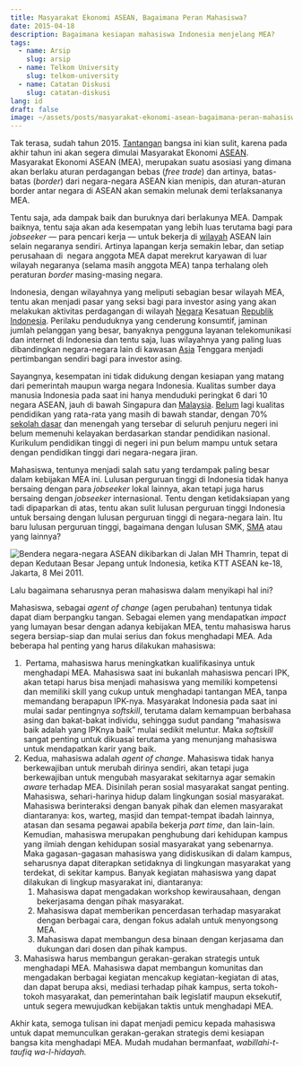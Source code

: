 ```yaml
---
title: Masyarakat Ekonomi ASEAN, Bagaimana Peran Mahasiswa?
date: 2015-04-18
description: Bagaimana kesiapan mahasiswa Indonesia menjelang MEA?
tags:
  - name: Arsip
    slug: arsip
  - name: Telkom University
    slug: telkom-university
  - name: Catatan Diskusi
    slug: catatan-diskusi
lang: id
draft: false
image: ~/assets/posts/masyarakat-ekonomi-asean-bagaimana-peran-mahasiswa/image.svg
---
```

Tak terasa, sudah tahun 2015. [Tantangan](https://web.archive.org/web/20150523143439/http://maps.google.com/maps?ll=6.61666666667,124.75\&spn=0.1,0.1\&q=6.61666666667,124.75%20\(Tantangan%2C%20South%20Cotabato\)\&t=h) bangsa ini kian sulit, karena pada akhir tahun ini akan segera dimulai Masyarakat Ekonomi [ASEAN](https://web.archive.org/web/20150523143439/http://en.wikipedia.org/wiki/Association_of_Southeast_Asian_Nations). Masyarakat Ekonomi ASEAN (MEA), merupakan suatu asosiasi yang dimana akan berlaku aturan perdagangan bebas (*free trade*) dan artinya, batas-batas (*border*) dari negara-negara ASEAN kian menipis, dan aturan-aturan border antar negara di ASEAN akan semakin melunak demi terlaksananya MEA.

Tentu saja, ada dampak baik dan buruknya dari berlakunya MEA. Dampak baiknya, tentu saja akan ada kesempatan yang lebih luas terutama bagi para *jobseeker* — para pencari kerja — untuk bekerja di [wilayah](https://web.archive.org/web/20150523143439/http://en.wikipedia.org/wiki/Wilayah) ASEAN lain selain negaranya sendiri. Artinya lapangan kerja semakin lebar, dan setiap perusahaan di  negara anggota MEA dapat merekrut karyawan di luar wilayah negaranya (selama masih anggota MEA) tanpa terhalang oleh peraturan *border* masing-masing negara.

Indonesia, dengan wilayahnya yang meliputi sebagian besar wilayah MEA, tentu akan menjadi pasar yang seksi bagi para investor asing yang akan melakukan aktivitas perdagangan di wilayah [Negara](https://web.archive.org/web/20150523143439/http://maps.google.com/maps?ll=-8.35694444444,114.616944444\&spn=0.1,0.1\&q=-8.35694444444,114.616944444%20\(Negara%2C%20Bali\)\&t=h) Kesatuan [Republik Indonesia](https://web.archive.org/web/20150523143439/http://en.wikipedia.org/wiki/Indonesia). Perilaku penduduknya yang cenderung konsumtif, jaminan jumlah pelanggan yang besar, banyaknya pengguna layanan telekomunikasi dan internet di Indonesia dan tentu saja, luas wilayahnya yang paling luas dibandingkan negara-negara lain di kawasan [Asia](https://web.archive.org/web/20150523143439/http://en.wikipedia.org/wiki/Asia) Tenggara menjadi pertimbangan sendiri bagi para investor asing.

Sayangnya, kesempatan ini tidak didukung dengan kesiapan yang matang dari pemerintah maupun warga negara Indonesia. Kualitas sumber daya manusia Indonesia pada saat ini hanya menduduki peringkat 6 dari 10 negara ASEAN, jauh di bawah Singapura dan [Malaysia](https://web.archive.org/web/20150523143439/http://maps.google.com/maps?ll=3.13333333333,101.7\&spn=10.0,10.0\&q=3.13333333333,101.7%20\(Malaysia\)\&t=h). [Belum](https://web.archive.org/web/20150523143439/http://en.wikipedia.org/wiki/Belum) lagi kualitas pendidikan yang rata-rata yang masih di bawah standar, dengan 70% [sekolah dasar](https://web.archive.org/web/20150523143439/http://en.wikipedia.org/wiki/Education_in_Indonesia) dan menengah yang tersebar di seluruh penjuru negeri ini belum memenuhi kelayakan berdasarkan standar pendidikan nasional. Kurikulum pendidikan tinggi di negeri ini pun belum mampu untuk setara dengan pendidikan tinggi dari negara-negara jiran.

Mahasiswa, tentunya menjadi salah satu yang terdampak paling besar dalam kebijakan MEA ini. Lulusan perguruan tinggi di Indonesia tidak hanya bersaing dengan para *jobseeker* lokal lainnya, akan tetapi juga harus bersaing dengan *jobseeker* internasional. Tentu dengan ketidaksiapan yang tadi dipaparkan di atas, tentu akan sulit lulusan perguruan tinggi Indonesia untuk bersaing dengan lulusan perguruan tinggi di negara-negara lain. Itu baru lulusan perguruan tinggi, bagaimana dengan lulusan SMK, [SMA](https://web.archive.org/web/20150523143439/http://en.wikipedia.org/wiki/Superior_mesenteric_artery) atau yang lainnya?

![Bendera negara-negara ASEAN dikibarkan di Jalan MH Thamrin, tepat di depan Kedutaan Besar Jepang untuk Indonesia, ketika KTT ASEAN ke-18, Jakarta, 8 Mei 2011.](~/assets/posts/masyarakat-ekonomi-asean-bagaimana-peran-mahasiswa/asean-nations-flags.jpg)

Lalu bagaimana seharusnya peran mahasiswa dalam menyikapi hal ini?

Mahasiswa, sebagai *agent of change* (agen perubahan) tentunya tidak dapat diam berpangku tangan. Sebagai elemen yang mendapatkan *impact* yang lumayan besar dengan adanya kebijakan MEA, tentu mahasiswa harus segera bersiap-siap dan mulai serius dan fokus menghadapi MEA. Ada beberapa hal penting yang harus dilakukan mahasiswa:

1.  Pertama, mahasiswa harus meningkatkan kualifikasinya untuk menghadapi MEA. Mahasiswa saat ini bukanlah mahasiswa pencari IPK, akan tetapi harus bisa menjadi mahasiswa yang memiliki kompetensi dan memiliki skill yang cukup untuk menghadapi tantangan MEA, tanpa memandang berapapun IPK-nya. Masyarakat Indonesia pada saat ini mulai sadar pentingnya *softskill*, terutama dalam kemampuan berbahasa asing dan bakat-bakat individu, sehingga sudut pandang “mahasiswa baik adalah yang IPKnya baik” mulai sedikit meluntur. Maka *softskill* sangat penting untuk dikuasai terutama yang menunjang mahasiswa untuk mendapatkan karir yang baik.
2. Kedua, mahasiswa adalah *agent of change*. Mahasiswa tidak hanya berkewajiban untuk merubah dirinya sendiri, akan tetapi juga berkewajiban untuk mengubah masyarakat sekitarnya agar semakin *aware* terhadap MEA. Disinilah peran sosial masyarakat sangat penting. Mahasiswa, sehari-harinya hidup dalam lingkungan sosial masyarakat. Mahasiswa berinteraksi dengan banyak pihak dan elemen masyarakat diantaranya: kos, warteg, masjid dan tempat-tempat ibadah lainnya, atasan dan sesama pegawai apabila bekerja *part time*, dan lain-lain. Kemudian, mahasiswa merupakan penghubung dari kehidupan kampus yang ilmiah dengan kehidupan sosial masyarakat yang sebenarnya. Maka gagasan-gagasan mahasiswa yang didiskusikan di dalam kampus, seharusnya dapat diterapkan setidaknya di lingkungan masyarakat yang terdekat, di sekitar kampus. Banyak kegiatan mahasiswa yang dapat dilakukan di lingkup masyarakat ini, diantaranya:
   1. Mahasiswa dapat mengadakan workshop kewirausahaan, dengan bekerjasama dengan pihak masyarakat.
   2. Mahasiswa dapat memberikan pencerdasan terhadap masyarakat dengan berbagai cara, dengan fokus adalah untuk menyongsong MEA.
   3. Mahasiswa dapat membangun desa binaan dengan kerjasama dan dukungan dari dosen dan pihak kampus.
3. Mahasiswa harus membangun gerakan-gerakan strategis untuk menghadapi MEA. Mahasiswa dapat membangun komunitas dan mengadakan berbagai kegiatan mencakup kegiatan-kegiatan di atas, dan dapat berupa aksi, mediasi terhadap pihak kampus, serta tokoh-tokoh masyarakat, dan pemerintahan baik legislatif maupun eksekutif, untuk segera mewujudkan kebijakan taktis untuk menghadapi MEA.

Akhir kata, semoga tulisan ini dapat menjadi pemicu kepada mahasiswa untuk dapat memunculkan gerakan-gerakan strategis demi kesiapan bangsa kita menghadapi MEA. Mudah mudahan bermanfaat, *wabillahi-t-taufiq wa-l-hidayah.*
